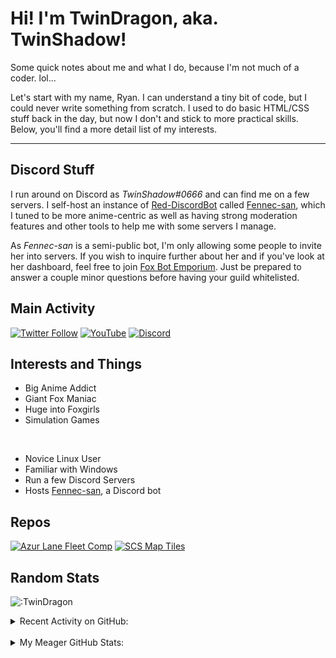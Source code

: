 # Hi! I'm TwinDragon, aka. TwinShadow!

Some quick notes about me and what I do, because I'm not much of a coder. lol...

Let's start with my name, Ryan. I can understand a tiny bit of code, but I could never write something from scratch. I used to do basic HTML/CSS stuff back in the day, but now I don't and stick to more practical skills. Below, you'll find a more detail list of my interests.

---

## Discord Stuff

I run around on Discord as *TwinShadow#0666* and can find me on a few servers. I self-host an instance of [Red-DiscordBot][redbot] called [Fennec-san][discord], which I tuned to be more anime-centric as well as having strong moderation features and other tools to help me with some servers I manage.

As *Fennec-san* is a semi-public bot, I'm only allowing some people to invite her into servers. If you wish to inquire further about her and if you've look at her dashboard, feel free to join [Fox Bot Emporium][discord]. Just be prepared to answer a couple minor questions before having your guild whitelisted.

## Main Activity
<p align="center">

[![Twitter Follow](https://img.shields.io/twitter/follow/TwinShadow_SH?color=A30000&label=TwinShadow_SH&logo=Twitter&style=plastic)][twitter]
[![YouTube](https://img.shields.io/static/v1?label=TwinShadow_Fox&color=A30000&message=YouTube&logo=YouTube&logoColor=FF0000&style=plastic)][youtube]
[![Discord](https://img.shields.io/discord/713548512108740648?color=cc0000&label=Fox%20Bot%20Emporium&logo=discord&logoColor=ffc06d&style=plastic)][discord]

</p>

## Interests and Things

- Big Anime Addict
- Giant Fox Maniac
- Huge into Foxgirls
- Simulation Games

<br />

- Novice Linux User
- Familiar with Windows
- Run a few Discord Servers
- Hosts [Fennec-san][discord], a Discord bot

## Repos

[![Azur Lane Fleet Comp](https://github-twindragon-stats.vercel.app//api/pin/?username=TwinDragon&repo=AzurLane_comp&show_owner=true&theme=dark)](https://github.com/TwinDragon/AzurLane_comp)
[![SCS Map Tiles](https://github-twindragon-stats.vercel.app//api/pin/?username=TwinDragon&repo=SCS_Map_Tiles&theme=dark)](https://github.com/Unicor-p/SCS_Map_Tiles)

## Random Stats

![:TwinDragon](https://count.getloli.com/get/@TwinDragon?theme=rule34)

<details>
  <summary>Recent Activity on GitHub:</summary>

  <!--START_SECTION:activity-->
1. 🎉 Merged PR [#10](https://github.com/Unicor-p/SCS_Map_Tiles/pull/10) in [Unicor-p/SCS_Map_Tiles](https://github.com/Unicor-p/SCS_Map_Tiles)
2. 💪 Opened PR [#10](https://github.com/Unicor-p/SCS_Map_Tiles/pull/10) in [Unicor-p/SCS_Map_Tiles](https://github.com/Unicor-p/SCS_Map_Tiles)
3. ❗️ Opened issue [#5](https://github.com/TwinDragon/SCS_Map_Test/issues/5) in [TwinDragon/SCS_Map_Test](https://github.com/TwinDragon/SCS_Map_Test)
4. ❗️ Opened issue [#4](https://github.com/TwinDragon/SCS_Map_Test/issues/4) in [TwinDragon/SCS_Map_Test](https://github.com/TwinDragon/SCS_Map_Test)
5. ❗️ Opened issue [#3](https://github.com/TwinDragon/SCS_Map_Test/issues/3) in [TwinDragon/SCS_Map_Test](https://github.com/TwinDragon/SCS_Map_Test)
<!--END_SECTION:activity-->

</details>
<br />
<details>
  <summary>My Meager GitHub Stats:</summary>

  <img align="left" alt="TwinDragon's Stats" src="https://github-twindragon-stats.vercel.app/api?username=TwinDragon&show_icons=true&hide_border=true&theme=dark" />

</details>

[discord]: https://discord.gg/XCMUykVTFE
[twitter]: https://twitter.com/TwinShadow_SH
[youtube]: https://youtube.com/c/TwinShadow_Fox
[redbot]: https://github.com/Cog-Creators/Red-DiscordBot